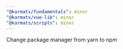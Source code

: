 ```yaml
---
"@karmats/fundamentals": minor
"@karmats/vue-lib": minor
"@karmats/scripts": minor
---
```


Change package manager from yarn to npm
